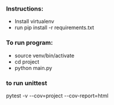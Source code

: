 ### Instructions:

- Install virtualenv
- run pip install -r requirements.txt


### To run program:

- source venv/bin/activate
- cd project
- python main.py


### to run unittest

pytest -v --cov=project --cov-report=html

